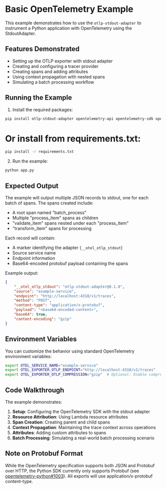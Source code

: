 # Basic OpenTelemetry Example

This example demonstrates how to use the `otlp-stdout-adapter` to instrument a Python application with OpenTelemetry using the StdoutAdapter.

## Features Demonstrated

- Setting up the OTLP exporter with stdout adapter
- Creating and configuring a tracer provider
- Creating spans and adding attributes
- Using context propagation with nested spans
- Simulating a batch processing workflow

## Running the Example

1. Install the required packages:

```bash
pip install otlp-stdout-adapter opentelemetry-api opentelemetry-sdk opentelemetry-exporter-otlp-proto-http requests
```

# Or install from requirements.txt:
```bash
pip install -r requirements.txt
```

2. Run the example:

```bash
python app.py
```

## Expected Output

The example will output multiple JSON records to stdout, one for each batch of spans. The spans created include:

- A root span named "batch_process"
- Multiple "process_item" spans as children
- "validate_item" spans nested under each "process_item"
- "transform_item" spans for processing

Each record will contain:
- A marker identifying the adapter (`__otel_otlp_stdout`)
- Source service name
- Endpoint information
- Base64-encoded protobuf payload containing the spans

Example output:

```json
{
    "__otel_otlp_stdout": "otlp-stdout-adapter@0.1.0",
    "source": "example-service",
    "endpoint": "http://localhost:4318/v1/traces",
    "method": "POST",
    "content-type": "application/x-protobuf",
    "payload": "<base64-encoded-content>",
    "base64": true,
    "content-encoding": "gzip"
}
```

## Environment Variables

You can customize the behavior using standard OpenTelemetry environment variables:

```bash
export OTEL_SERVICE_NAME="example-service"
export OTEL_EXPORTER_OTLP_ENDPOINT="http://localhost:4318/v1/traces"
export OTEL_EXPORTER_OTLP_COMPRESSION="gzip"  # Optional: Enable compression
```

## Code Walkthrough

The example demonstrates:

1. **Setup**: Configuring the OpenTelemetry SDK with the stdout adapter
2. **Resource Attribution**: Using Lambda resource attributes
3. **Span Creation**: Creating parent and child spans
4. **Context Propagation**: Maintaining the trace context across operations
5. **Attributes**: Adding custom attributes to spans
6. **Batch Processing**: Simulating a real-world batch processing scenario

## Note on Protobuf Format

While the OpenTelemetry specification supports both JSON and Protobuf over HTTP, the Python SDK currently only supports Protobuf (see [opentelemetry-python#1003](https://github.com/open-telemetry/opentelemetry-python/issues/1003)). All exports will use application/x-protobuf content-type.